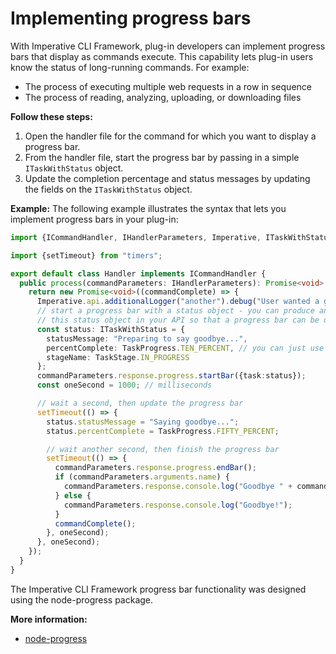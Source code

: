 # Implementing progress bars

With Imperative CLI Framework, plug-in developers can implement progress bars that display as commands execute. This capability lets plug-in users know the status of long-running commands. For example:

- The process of executing multiple web requests in a row in sequence
- The process of reading, analyzing, uploading, or downloading files

**Follow these steps:**

1. Open the handler file for the command for which you want to display a progress bar.
2. From the handler file, start the progress bar by passing in a simple `ITaskWithStatus` object.
3. Update the completion percentage and status messages by updating the fields on the `ITaskWithStatus` object.

**Example:** The following example illustrates the syntax that lets you implement progress bars in your plug-in: 

```typescript
import {ICommandHandler, IHandlerParameters, Imperative, ITaskWithStatus, TaskProgress, TaskStage} from "@brightside/imperative";

import {setTimeout} from "timers";

export default class Handler implements ICommandHandler {
  public process(commandParameters: IHandlerParameters): Promise<void> {
    return new Promise<void>((commandComplete) => {
      Imperative.api.additionalLogger("another").debug("User wanted a goodbye.");
      // start a progress bar with a status object - you can produce and maintain
      // this status object in your API so that a progress bar can be updated live for the user
      const status: ITaskWithStatus = {
        statusMessage: "Preparing to say goodbye...",
        percentComplete: TaskProgress.TEN_PERCENT, // you can just use a number if you'd like rather than TaskProgress constants
        stageName: TaskStage.IN_PROGRESS
      };
      commandParameters.response.progress.startBar({task:status});
      const oneSecond = 1000; // milliseconds

      // wait a second, then update the progress bar
      setTimeout(() => {
        status.statusMessage = "Saying goodbye...";
        status.percentComplete = TaskProgress.FIFTY_PERCENT;

        // wait another second, then finish the progress bar
        setTimeout(() => {
          commandParameters.response.progress.endBar();
          if (commandParameters.arguments.name) {
            commandParameters.response.console.log("Goodbye " + commandParameters.arguments.name);
          } else {
            commandParameters.response.console.log("Goodbye!");
          }
          commandComplete();
        }, oneSecond);
      }, oneSecond);
    });
  }
}
```
The Imperative CLI Framework progress bar functionality was designed using the node-progress package.

**More information:**
- [node-progress](https://github.com/visionmedia/node-progress)